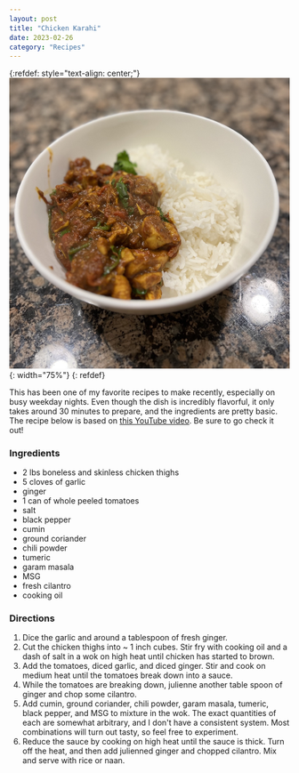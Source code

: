 ```yaml
---
layout: post
title: "Chicken Karahi"
date: 2023-02-26
category: "Recipes"
---
```


{:refdef: style="text-align: center;"}
![chicken karahi](/images/blog/chicken_karahi.jpg){: width="75%"}
{: refdef}

This has been one of my favorite recipes to make recently, especially on busy weekday nights. Even though the dish is incredibly flavorful, it only takes around 30 minutes to prepare, and the ingredients are pretty basic. The recipe below is based on [this YouTube video](https://youtu.be/4PMmH2-5wJM). Be sure to go check it out!

### Ingredients

* 2 lbs boneless and skinless chicken thighs
* 5 cloves of garlic
* ginger
* 1 can of whole peeled tomatoes
* salt
* black pepper
* cumin
* ground coriander
* chili powder
* tumeric
* garam masala
* MSG
* fresh cilantro
* cooking oil

### Directions

1. Dice the garlic and around a tablespoon of fresh ginger.
2. Cut the chicken thighs into ~ 1 inch cubes. Stir fry with cooking oil and a dash of salt in a wok on high heat until chicken has started to brown.
3. Add the tomatoes, diced garlic, and diced ginger. Stir and cook on medium heat until the tomatoes break down into a sauce.
4. While the tomatoes are breaking down, julienne another table spoon of ginger and chop some cilantro.
5. Add cumin, ground coriander, chili powder, garam masala, tumeric, black pepper, and MSG to mixture in the wok. The exact quantities of each are somewhat arbitrary, and I don't have a consistent system. Most combinations will turn out tasty, so feel free to experiment.
6. Reduce the sauce by cooking on high heat until the sauce is thick. Turn off the heat, and then add julienned ginger and chopped cilantro. Mix and serve with rice or naan.
 